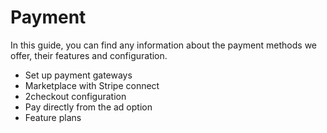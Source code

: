 # Payment
In this guide, you can find any information about the payment methods we offer, their features and configuration.

- Set up payment gateways
- Marketplace with Stripe connect
- 2checkout configuration
- Pay directly from the ad option
- Feature plans
